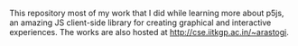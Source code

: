 This repository most of my work that I did while learning more about p5js, an amazing JS client-side library for creating graphical
and interactive experiences. The works are also hosted at http://cse.iitkgp.ac.in/~arastogi.

